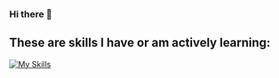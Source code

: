 ### Hi there 👋

## These are skills I have or am actively learning:
[![My Skills](https://skillicons.dev/icons?i=py,go,js,html,css,react,nodejs,terraform,unity,unreal,godot,git,flutter,swift,androidstudio,cs,blender,aws,azure,gcp,postman,postgres,mysql,docker,ruby)](https://skillicons.dev)
